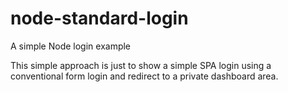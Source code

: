 # node-standard-login
A simple Node login example

<p>This simple approach is just to show a simple SPA login using a conventional form login and redirect to a private dashboard area.</p>
